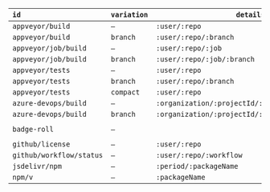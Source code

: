 | `id`                     | `variation` | `details`                                        | `to`                                       |
| :----------------------- | ----------- | ------------------------------------------------ | ------------------------------------------ |
| `appveyor/build`         | `—`         | `:user/:repo`                                    |                                            |
| `appveyor/build`         | `branch`    | `:user/:repo/:branch`                            |                                            |
| `appveyor/job/build`     | `—`         | `:user/:repo/:job`                               |                                            |
| `appveyor/job/build`     | `branch`    | `:user/:repo/:job/:branch`                       |                                            |
| `appveyor/tests`         | `—`         | `:user/:repo`                                    |                                            |
| `appveyor/tests`         | `branch`    | `:user/:repo/:branch`                            |                                            |
| `appveyor/tests`         | `compact`   | `:user/:repo`                                    |                                            |
| `azure-devops/build`     | `—`         | `:organization/:projectId/:definitionId`         |                                            |
| `azure-devops/build`     | `branch`    | `:organization/:projectId/:definitionId/:branch` |                                            |
| `badge-roll`             | `—`         |                                                  | `https://github.com/agorischek/badge-roll` |
| `github/license`         | `—`         | `:user/:repo`                                    | `:packageHomepage`                         |
| `github/workflow/status` | `—`         | `:user/:repo/:workflow`                          |                                            |
| `jsdelivr/npm`           | `—`         | `:period/:packageName`                           | `:packageHomepage`                         |
| `npm/v`                  | `—`         | `:packageName`                                   | `:packageRegistry`                         |
